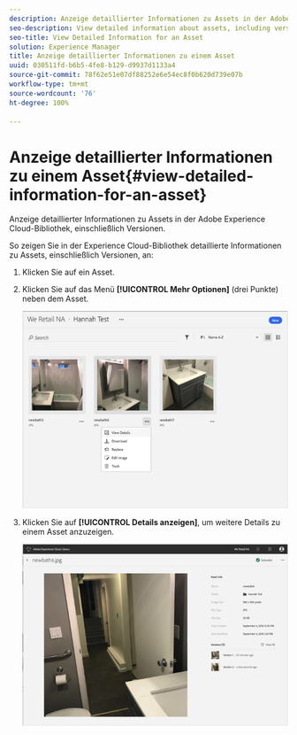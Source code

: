 ```yaml
---
description: Anzeige detaillierter Informationen zu Assets in der Adobe Experience Cloud-Bibliothek, einschließlich Versionen.
seo-description: View detailed information about assets, including versions, in the Adobe Experience Cloud Library.
seo-title: View Detailed Information for an Asset
solution: Experience Manager
title: Anzeige detaillierter Informationen zu einem Asset
uuid: 030511fd-b6b5-4fe8-b129-d9937d1133a4
source-git-commit: 78f62e51e07df88252e6e54ec8f0b620d739e07b
workflow-type: tm+mt
source-wordcount: '76'
ht-degree: 100%

---
```



# Anzeige detaillierter Informationen zu einem Asset{#view-detailed-information-for-an-asset}

Anzeige detaillierter Informationen zu Assets in der Adobe Experience Cloud-Bibliothek, einschließlich Versionen.

So zeigen Sie in der Experience Cloud-Bibliothek detaillierte Informationen zu Assets, einschließlich Versionen, an:

1. Klicken Sie auf ein Asset.
1. Klicken Sie auf das Menü **[!UICONTROL Mehr Optionen]** (drei Punkte) neben dem Asset.

   ![](assets/library_asset_options.png)

1. Klicken Sie auf **[!UICONTROL Details anzeigen]**, um weitere Details zu einem Asset anzuzeigen.

   ![](assets/library_details_versions.png)


